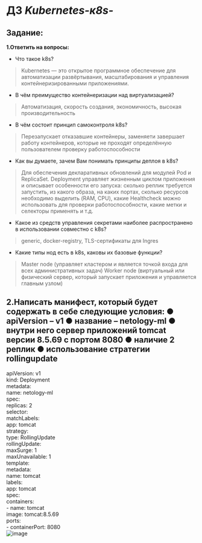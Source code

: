 # ДЗ *Kubernetes-к8s-*

## Задание:

**1.Ответить на вопросы:**

* Что такое k8s?
> Kubernetes — это открытое программное обеспечение для автоматизации развёртывания, масштабирования и управления контейнеризированными приложениями.

* В чём преимущество контейнеризации над виртуализацией?
> Автоматизация, cкорость создания, экономичность, высокая производительность

* В чём состоит принцип самоконтроля k8s?
> Перезапускает отказавшие контейнеры, заменяети завершает работу контейнеров, которые не проходят определённую пользователем проверку работоспособности

* Как вы думаете, зачем Вам понимать принципы деплоя в k8s?
> Для обеспечения декларативных обновлений для модулей Pod и ReplicaSet. Deployment управляет жизненным циклом приложения и описывает особенности его запуска: сколько реплик требуется запустить, из какого образа, на каких портах, сколько ресурсов необходимо выделить (RAM, CPU), какие Healthcheck можно использовать для проверки работоспособности, какие метки и селекторы применять и т.д.

* Какое из средств управления секретами наиболее распространено в использовании совместно с k8s?
> generic, docker-registry, TLS-сертификаты для Ingres

* Какие типы нод есть в k8s, каковы их базовые функции?
> Master node (управляет кластером и является точкой входа для всех административных задач)
> Worker node (виртуальный или физический сервер, который запускает приложения и управляется главным узлом)

**2.Написать манифест, который будет содержать в себе следующие условия: ● apiVersion – v1 ● название – netology-ml ● внутри него сервер приложений tomcat версии 8.5.69 с портом 8080 ● наличие 2 реплик ● использование стратегии rollingupdate**
 ---
apiVersion: v1  
kind: Deployment  
metadata:  
name: netology-ml  
spec:  
  replicas: 2  
  selector:  
    matchLabels:  
      app: tomcat  
  strategy:  
    type: RollingUpdate  
    rollingUpdate:  
      maxSurge: 1     
      maxUnavailable: 1  
  template:  
    metadata:  
      name: tomcat  
      labels:  
        app: tomcat  
    spec:  
      containers:  
      - name: tomcat  
        image: tomcat:8.5.69  
        ports:  
        - containerPort: 8080  
![image](https://user-images.githubusercontent.com/85709710/161855889-2a51e372-7648-4171-b73b-d73917d8a8f8.png)

